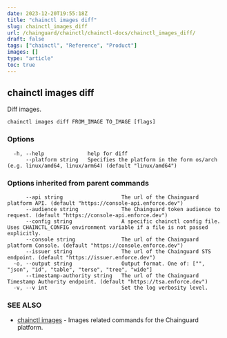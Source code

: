 ```yaml
---
date: 2023-12-20T19:55:18Z
title: "chainctl images diff"
slug: chainctl_images_diff
url: /chainguard/chainctl/chainctl-docs/chainctl_images_diff/
draft: false
tags: ["chainctl", "Reference", "Product"]
images: []
type: "article"
toc: true
---
```

## chainctl images diff

Diff images.

```
chainctl images diff FROM_IMAGE TO_IMAGE [flags]
```

### Options

```
  -h, --help              help for diff
      --platform string   Specifies the platform in the form os/arch (e.g. linux/amd64, linux/arm64) (default "linux/amd64")
```

### Options inherited from parent commands

```
      --api string                   The url of the Chainguard platform API. (default "https://console-api.enforce.dev")
      --audience string              The Chainguard token audience to request. (default "https://console-api.enforce.dev")
      --config string                A specific chainctl config file. Uses CHAINCTL_CONFIG environment variable if a file is not passed explicitly.
      --console string               The url of the Chainguard platform Console. (default "https://console.enforce.dev")
      --issuer string                The url of the Chainguard STS endpoint. (default "https://issuer.enforce.dev")
  -o, --output string                Output format. One of: ["", "json", "id", "table", "terse", "tree", "wide"]
      --timestamp-authority string   The url of the Chainguard Timestamp Authority endpoint. (default "https://tsa.enforce.dev")
  -v, --v int                        Set the log verbosity level.
```

### SEE ALSO

* [chainctl images](/chainguard/chainctl/chainctl-docs/chainctl_images/)	 - Images related commands for the Chainguard platform.

